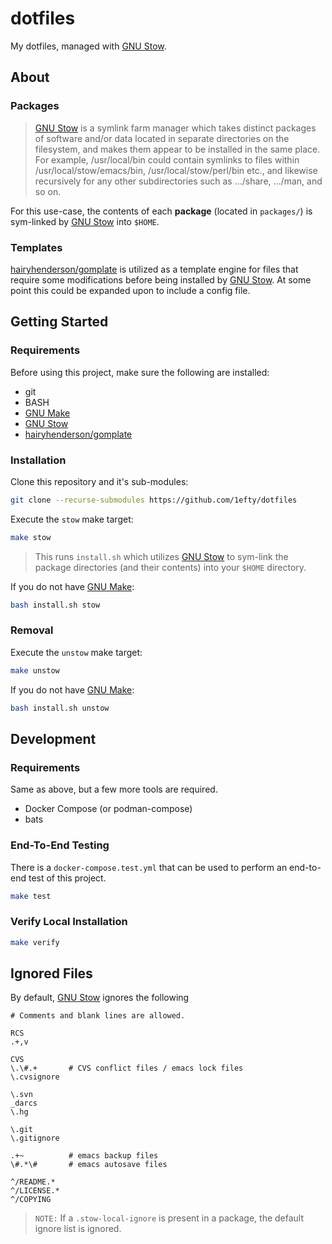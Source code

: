 # dotfiles

My dotfiles, managed with [GNU Stow][].

## About

### Packages

> [GNU Stow] is a symlink farm manager which takes distinct packages of software and/or data located in separate directories on the filesystem, and makes them appear to be installed in the same place. For example, /usr/local/bin could contain symlinks to files within /usr/local/stow/emacs/bin, /usr/local/stow/perl/bin etc., and likewise recursively for any other subdirectories such as .../share, .../man, and so on.

For this use-case, the contents of each **package** (located in `packages/`) is sym-linked by [GNU Stow] into `$HOME`.

### Templates

[hairyhenderson/gomplate][] is utilized as a template engine for files that require some modifications before being installed by [GNU Stow]. At some point this could be expanded upon to include a config file.

## Getting Started

### Requirements

Before using this project, make sure the following are installed:

- git
- BASH
- [GNU Make][]
- [GNU Stow][]
- [hairyhenderson/gomplate][]

### Installation

Clone this repository and it's sub-modules:

```bash
git clone --recurse-submodules https://github.com/1efty/dotfiles
```

Execute the `stow` make target:

```bash
make stow
```

> This runs `install.sh` which utilizes [GNU Stow][] to sym-link the package directories (and their contents) into your `$HOME` directory.

If you do not have [GNU Make][]:

```bash
bash install.sh stow
```

### Removal

Execute the `unstow` make target:

```bash
make unstow
```

If you do not have [GNU Make][]:

```bash
bash install.sh unstow
```

## Development

### Requirements

Same as above, but a few more tools are required.

- Docker Compose (or podman-compose)
- bats

### End-To-End Testing

There is a `docker-compose.test.yml` that can be used to perform an end-to-end test of this project.

```bash
make test
```

### Verify Local Installation

```bash
make verify
```

## Ignored Files

By default, [GNU Stow] ignores the following

```gitignore
# Comments and blank lines are allowed.

RCS
.+,v

CVS
\.\#.+       # CVS conflict files / emacs lock files
\.cvsignore

\.svn
_darcs
\.hg

\.git
\.gitignore

.+~          # emacs backup files
\#.*\#       # emacs autosave files

^/README.*
^/LICENSE.*
^/COPYING
```

> `NOTE:` If a `.stow-local-ignore` is present in a package, the default ignore list is ignored.

<!-- references -->
[GNU Stow]: <https://www.gnu.org/software/stow/>
[GNU Make]: <https://www.gnu.org/software/make/>
[CloudPosse Build-Harness]: <https://github.com/cloudposse/build-harness>
[hairyhenderson/gomplate]: <https://github.com/hairyhenderson/gomplate>

